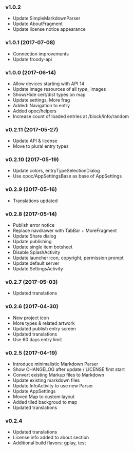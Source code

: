 ### v1.0.2
- Update SimpleMarkdownParser
- Update AboutFragment
- Update license notice appearance

### v1.0.1 (2017-07-08)
- Connection improvements
- Update froody-api

### v1.0.0 (2017-06-14)
- Allow devices starting with API 14
- Update image resources of all _type__ images
- Show/Hide cert/dist types on map
- Update settings, More frag
- Added: Navigation to entry
- Added opoc/helpers
- Increase count of loaded entries at /block/info/random

### v0.2.11 (2017-05-27)
* Update API & license
* Move to plural entry types

### v0.2.10 (2017-05-19)
* Update colors, entryTypeSelectionDialog
* Use opoc/AppSettingsBase as base of AppSettings

### v0.2.9 (2017-05-16)
* Translations updated

### v0.2.8 (2017-05-14)
* Publish error notice
* Replace navdrawer with TabBar + MoreFragment
* Update Share dialog
* Update publishing
* Update single item botsheet
* Disable SplashActivity
* Update launcher icon, copyright, permission prompt
* Update default server
* Update SettingsActivity

### v0.2.7 (2017-05-03)
* Updated translations

### v0.2.6 (2017-04-30)
* New project icon
* More types & related artwork
* Updated publish entry screen
* Updated translations
* Use 60 days entry limit


### v0.2.5 (2017-04-19)
- Introduce minimalistic Markdown Parser
- Show CHANGELOG after update / LICENSE first start
- Convert existing Markup files to Markdown
- Update existing markdown files
- Update InfoActivity to use new Parser
- Update AppSettings
- Moved Map to custom layout
- Added tiled backgroud to map
- Updated translations

### v0.2.4
* Updated translations
* License info added to about section
* Additional build flavors: gplay, test
